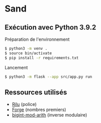 # Sand

## Exécution avec Python 3.9.2

Préparation de l'environnement

```bash
$ python3 -m venv .
$ source bin/activate
$ pip install -r requirements.txt
```

Lancement

```bash
$ python3 -m flask --app src/app.py run
```

## Ressources utilisés

-   [Rilu](https://github.com/alisinisterra/Rilu) (police)
-   [Forge](https://github.com/digitalbazaar/forge) (nombres premiers)
-   [bigint-mod-arith](https://github.com/juanelas/bigint-mod-arith) (inverse modulaire)

